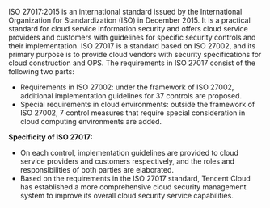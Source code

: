 ISO 27017:2015 is an international standard issued by the International Organization for Standardization (ISO) in December 2015. It is a practical standard for cloud service information security and offers cloud service providers and customers with guidelines for specific security controls and their implementation. ISO 27017 is a standard based on ISO 27002, and its primary purpose is to provide cloud vendors with security specifications for cloud construction and OPS. The requirements in ISO 27017 consist of the following two parts:

- Requirements in ISO 27002: under the framework of ISO 27002, additional implementation guidelines for 37 controls are proposed.
- Special requirements in cloud environments: outside the framework of ISO 27002, 7 control measures that require special consideration in cloud computing environments are added.


**Specificity of ISO 27017:**
- On each control, implementation guidelines are provided to cloud service providers and customers respectively, and the roles and responsibilities of both parties are elaborated.
- Based on the requirements in the ISO 27017 standard, Tencent Cloud has established a more comprehensive cloud security management system to improve its overall cloud security service capabilities.
